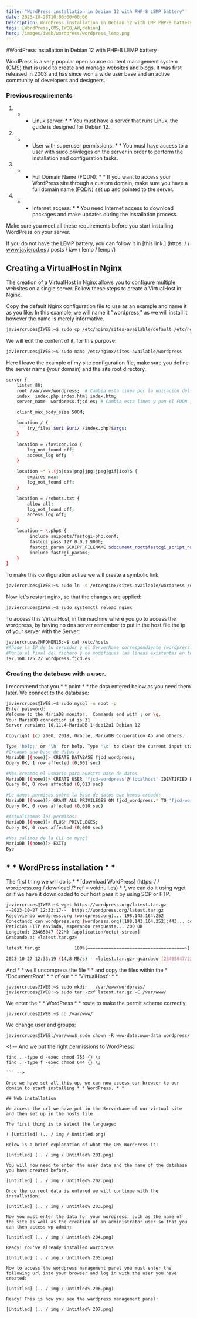 ```yaml
---
title: "WordPress installation in Debian 12 with PHP-8 LEMP battery"
date: 2023-10-28T10:00:00+00:00
Description: WordPress installation in Debian 12 with LMP PHP-8 battery
tags: [WordPress,CMS,IWEB,AW,debian]
hero: /images/iweb/wordpress/wordpress_lemp.png
---
```



#WordPress installation in Debian 12 with PHP-8 LEMP battery

WordPress is a very popular open source content management system (CMS) that is used to create and manage websites and blogs. It was first released in 2003 and has since won a wide user base and an active community of developers and designers.


### Previous requirements

1. * * Linux server: * * You must have a server that runs Linux, the guide is designed for Debian 12.
2. * * User with superuser permissions: * * You must have access to a user with sudo privileges on the server in order to perform the installation and configuration tasks.
3. * * Full Domain Name (FQDN): * * If you want to access your WordPress site through a custom domain, make sure you have a full domain name (FQDN) set up and pointed to the server.
4. * * Internet access: * * You need Internet access to download packages and make updates during the installation process.

Make sure you meet all these requirements before you start installing WordPress on your server.

If you do not have the LEMP battery, you can follow it in [this link.] (https: / / www.javiercd.es / posts / iaw / lemp / lemp /)


## Creating a VirtualHost in Nginx

The creation of a VirtualHost in Nginx allows you to configure multiple websites on a single server. Follow these steps to create a VirtualHost in Nginx.

Copy the default Nginx configuration file to use as an example and name it as you like. In this example, we will name it "wordpress," as we will install it however the name is merely informative.

```bash
javiercruces@IWEB:~$ sudo cp /etc/nginx/sites-available/default /etc/nginx/sites-available/wordpress
```

We will edit the content of it, for this purpose:

```bash
javiercruces@IWEB:~$ sudo nano /etc/nginx/sites-available/wordpress
```

Here I leave the example of my site configuration file, make sure you define the server name (your domain) and the site root directory.

```bash
server {
    listen 80;
    root /var/www/wordpress;  # Cambia esta linea por la ubicación del directorio root de tu wordpress
    index  index.php index.html index.htm;
    server_name  wordpress.fjcd.es; # Cambia esta linea y pon el FQDN , a traves de este accederás a tu wordpress 

    client_max_body_size 500M;

    location / {
        try_files $uri $uri/ /index.php?$args;
    }

    location = /favicon.ico {
        log_not_found off;
        access_log off;
    }

    location ~* \.(js|css|png|jpg|jpeg|gif|ico)$ {
        expires max;
        log_not_found off;
    }

    location = /robots.txt {
        allow all;
        log_not_found off;
        access_log off;
    }

    location ~ \.php$ {
         include snippets/fastcgi-php.conf;
         fastcgi_pass 127.0.0.1:9000;
         fastcgi_param SCRIPT_FILENAME $document_root$fastcgi_script_name;
         include fastcgi_params;
    }
}

```

To make this configuration active we will create a symbolic link

```bash
javiercruces@IWEB:~$ sudo ln -s /etc/nginx/sites-available/wordpress /etc/nginx/sites-enabled/
```
Now let's restart nginx, so that the changes are applied:

```bash
javiercruces@IWEB:~$ sudo systemctl reload nginx
```



To access this VirtualHost, in the machine where you go to access the wordpress, by having no dns server remember to put in the host file the ip of your server with the Server:

```bash
javiercruces@HPOMEN15:~$ cat /etc/hosts 
#Añade la IP de tu servidor y el ServerName correspondiente (wordpress.fjcd.es)
#Ponlo al final del fichero y no modifiques las lineas existentes en tu fichero
192.168.125.27 wordpress.fjcd.es
```

### Creating the database with a user.

I recommend that you * * point * * the data entered below as you need them later.
We connect to the database:
```bash
javiercruces@IWEB:~$ sudo mysql -u root -p
Enter password: 
Welcome to the MariaDB monitor.  Commands end with ; or \g.
Your MariaDB connection id is 31
Server version: 10.11.4-MariaDB-1~deb12u1 Debian 12

Copyright (c) 2000, 2018, Oracle, MariaDB Corporation Ab and others.

Type 'help;' or '\h' for help. Type '\c' to clear the current input statement.
#Creamos una base de datos :
MariaDB [(none)]> CREATE DATABASE fjcd_wordpress;
Query OK, 1 row affected (0,001 sec)

#Nos creamos el usuario para nuestra base de datos
MariaDB [(none)]> CREATE USER 'fjcd-wordpress'@'localhost' IDENTIFIED BY 'tu_contraseña';
Query OK, 0 rows affected (0,013 sec)

#Le damos permisos sobre la base de datos que hemos creado:
MariaDB [(none)]> GRANT ALL PRIVILEGES ON fjcd_wordpress.* TO 'fjcd-wordpress'@'localhost';
Query OK, 0 rows affected (0,010 sec)

#Actualizamos los permisos:
MariaDB [(none)]> FLUSH PRIVILEGES;
Query OK, 0 rows affected (0,000 sec)

#Nos salimos de la CLI de mysql
MariaDB [(none)]> EXIT;
Bye
```


## * * WordPress installation * *

The first thing we will do is * * [download WordPress] (https: / / wordpress.org / download /? ref = voidnull.es) * *, we can do it using wget or if we have it downloaded to our host pass it by using SCP or FTP.

```bash
javiercruces@IWEB:~$ wget https://wordpress.org/latest.tar.gz
--2023-10-27 12:33:17--  https://wordpress.org/latest.tar.gz
Resolviendo wordpress.org (wordpress.org)... 198.143.164.252
Conectando con wordpress.org (wordpress.org)[198.143.164.252]:443... conectado.
Petición HTTP enviada, esperando respuesta... 200 OK
Longitud: 23465047 (22M) [application/octet-stream]
Grabando a: «latest.tar.gz»

latest.tar.gz             100%[=====================================>]  22,38M  14,8MB/s    en 1,5s    

2023-10-27 12:33:19 (14,8 MB/s) - «latest.tar.gz» guardado [23465047/23465047]
```

And * * we'll uncompress the file * * and copy the files within the * 'DocumentRoot' * * of our * * 'VirtualHost': * *

```
javiercruces@IWEB:~$ sudo mkdir   /var/www/wordpress/
javiercruces@IWEB:~$ sudo tar -zxf latest.tar.gz -C /var/www/
```

We enter the * * WordPress * * route to make the permit scheme correctly:

```
javiercruces@IWEB:~$ cd /var/www/
```

We change user and groups:

```
javiercruces@IWEB:/var/www$ sudo chown -R www-data:www-data wordpress/
```

<! -- And we put the right permissions to WordPress:

```
find . -type d -exec chmod 755 {} \;
find . -type f -exec chmod 644 {} \;

``` -->

Once we have set all this up, we can now access our browser to our domain to start installing * * WordPress. * *

## Web installation

We access the url we have put in the ServerName of our virtual site and then set up in the hosts file.

The first thing is to select the language:

! [Untitled] (.. / img / Untitled.png)

Below is a brief explanation of what the CMS WordPress is:

[Untitled] (.. / img / Untitled% 201.png)

You will now need to enter the user data and the name of the database you have created before.

[Untitled] (.. / img / Untitled% 202.png)

Once the correct data is entered we will continue with the installation:

[Untitled] (.. / img / Untitled% 203.png)

Now you must enter the data for your wordpress, such as the name of the site as well as the creation of an administrator user so that you can then access wp-admin:

[Untitled] (.. / img / Untitled% 204.png)

Ready! You've already installed wordpress

[Untitled] (.. / img / Untitled% 205.png)

Now to access the wordpress management panel you must enter the following url into your browser and log in with the user you have created:

[Untitled] (.. / img / Untitled% 206.png)

Ready! This is how you see the wardpress management panel:

[Untitled] (.. / img / Untitled% 207.png)